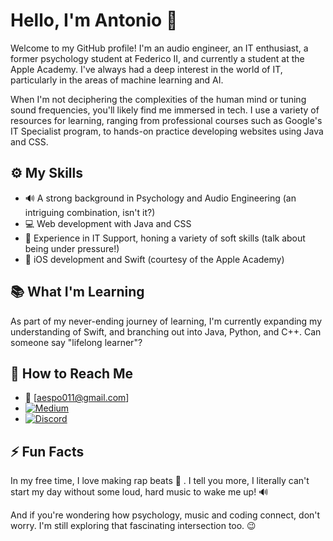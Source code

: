 # Hello, I'm Antonio 👋

Welcome to my GitHub profile! I'm an audio engineer, an IT enthusiast, a former psychology student at Federico II, and currently a student at the Apple Academy. I've always had a deep interest in the world of IT, particularly in the areas of machine learning and AI.

When I'm not deciphering the complexities of the human mind or tuning sound frequencies, you'll likely find me immersed in tech. I use a variety of resources for learning, ranging from professional courses such as Google's IT Specialist program, to hands-on practice developing websites using Java and CSS.

## ⚙️ My Skills

- 🔊 A strong background in Psychology and Audio Engineering (an intriguing combination, isn't it?)
- 💻 Web development with Java and CSS
- 🤝 Experience in IT Support, honing a variety of soft skills (talk about being under pressure!)
- 🍎 iOS development and Swift (courtesy of the Apple Academy)

## 📚 What I'm Learning

As part of my never-ending journey of learning, I'm currently expanding my understanding of Swift, and branching out into Java, Python, and C++. Can someone say "lifelong learner"?

## 📩 How to Reach Me

- 📧 [aespo011@gmail.com]
- [![Medium](https://img.shields.io/badge/Medium-%23212121.svg?&style=for-the-badge&logo=medium&logoColor=white)](https://medium.com/@aespo011)
- [![Discord](https://img.shields.io/badge/Discord-%237289DA.svg?&style=for-the-badge&logo=discord&logoColor=white)](https://discordapp.com/users/1021766640192471120)

## ⚡ Fun Facts

In my free time, I love making rap beats 🥁 . I tell you more, I literally can't start my day without some loud, hard music to wake me up! 🔊

And if you're wondering how psychology, music and coding connect, don't worry. I'm still exploring that fascinating intersection too. 😉
